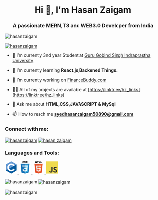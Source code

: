 <h1 align="center">Hi 👋, I'm Hasan Zaigam</h1>
<h3 align="center">A passionate MERN,T3 and WEB3.0 Developer from India</h3>

<p align="left"> <img src="https://komarev.com/ghpvc/?username=hasanzaigam&label=Profile%20views&color=0e75b6&style=flat" alt="hasanzaigam" /> </p>

<p align="left"> <a href="https://github.com/ryo-ma/github-profile-trophy"><img src="https://github-profile-trophy.vercel.app/?username=hasanzaigam" alt="hasanzaigam" /></a> </p>

- 🔭 I’m currently 3nd year Student at [Guru Gobind Singh Indraprastha University](http://www.ipu.ac.in/)

- 🌱 I’m currently learning **React.js,Backened Things.**

- 🔭 I’m currently working on [FinanceBuddy.com](https://hasanzaigam.github.io/financeBuddy.com/)

- 👨‍💻 All of my projects are available at [https://linktr.ee/hz_links](https://linktr.ee/hz_links)

- 💬 Ask me about **HTML,CSS,JAVASCRIPT & MySql**

- 📫 How to reach me **syedhasanzaigam50890@gmail.com**

<h3 align="left">Connect with me:</h3>
<p align="left">
<a href="https://twitter.com/hasanzaigam" target="blank"><img align="center" src="https://raw.githubusercontent.com/rahuldkjain/github-profile-readme-generator/master/src/images/icons/Social/twitter.svg" alt="hasanzaigam" height="30" width="40" /></a>
<a href="https://linkedin.com/in/hasan zaigam" target="blank"><img align="center" src="https://raw.githubusercontent.com/rahuldkjain/github-profile-readme-generator/master/src/images/icons/Social/linked-in-alt.svg" alt="hasan zaigam" height="30" width="40" /></a>
</p>

<h3 align="left">Languages and Tools:</h3>
<p align="left"> <a href="https://www.cprogramming.com/" target="_blank" rel="noreferrer"> <img src="https://raw.githubusercontent.com/devicons/devicon/master/icons/c/c-original.svg" alt="c" width="40" height="40"/> </a> <a href="https://www.w3schools.com/css/" target="_blank" rel="noreferrer"> <img src="https://raw.githubusercontent.com/devicons/devicon/master/icons/css3/css3-original-wordmark.svg" alt="css3" width="40" height="40"/> </a> <a href="https://www.w3.org/html/" target="_blank" rel="noreferrer"> <img src="https://raw.githubusercontent.com/devicons/devicon/master/icons/html5/html5-original-wordmark.svg" alt="html5" width="40" height="40"/> </a> <a href="https://developer.mozilla.org/en-US/docs/Web/JavaScript" target="_blank" rel="noreferrer"> <img src="https://raw.githubusercontent.com/devicons/devicon/master/icons/javascript/javascript-original.svg" alt="javascript" width="40" height="40"/> </a> </p>

<p><img align="left" src="https://github-readme-stats.vercel.app/api/top-langs?username=hasanzaigam&show_icons=true&locale=en&layout=compact" alt="hasanzaigam" /></p>

<p>&nbsp;<img align="center" src="https://github-readme-stats.vercel.app/api?username=hasanzaigam&show_icons=true&locale=en" alt="hasanzaigam" /></p>

<p><img align="center" src="https://github-readme-streak-stats.herokuapp.com/?user=hasanzaigam&" alt="hasanzaigam" /></p>
